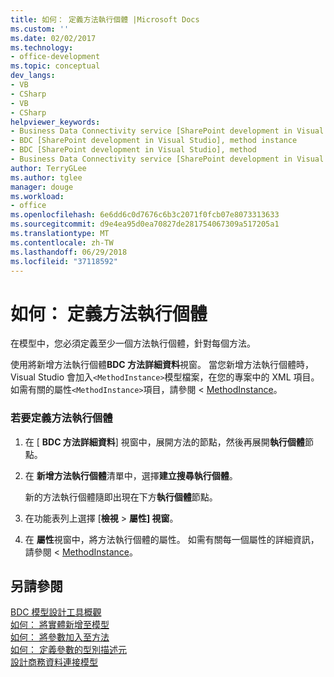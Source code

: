 ```yaml
---
title: 如何： 定義方法執行個體 |Microsoft Docs
ms.custom: ''
ms.date: 02/02/2017
ms.technology:
- office-development
ms.topic: conceptual
dev_langs:
- VB
- CSharp
- VB
- CSharp
helpviewer_keywords:
- Business Data Connectivity service [SharePoint development in Visual Studio], method instance
- BDC [SharePoint development in Visual Studio], method instance
- BDC [SharePoint development in Visual Studio], method
- Business Data Connectivity service [SharePoint development in Visual Studio], method
author: TerryGLee
ms.author: tglee
manager: douge
ms.workload:
- office
ms.openlocfilehash: 6e6dd6c0d7676c6b3c2071f0fcb07e8073313633
ms.sourcegitcommit: d9e4ea95d0ea70827de281754067309a517205a1
ms.translationtype: MT
ms.contentlocale: zh-TW
ms.lasthandoff: 06/29/2018
ms.locfileid: "37118592"
---
```

# <a name="how-to-define-a-method-instance"></a>如何： 定義方法執行個體
  在模型中，您必須定義至少一個方法執行個體，針對每個方法。  
  
 使用將新增方法執行個體**BDC 方法詳細資料**視窗。 當您新增方法執行個體時，Visual Studio 會加入`<MethodInstance>`模型檔案，在您的專案中的 XML 項目。 如需有關的屬性`<MethodInstance>`項目，請參閱 < [MethodInstance](http://go.microsoft.com/fwlink/?LinkID=169282)。  
  
### <a name="to-define-a-method-instance"></a>若要定義方法執行個體  
  
1.  在 [ **BDC 方法詳細資料**] 視窗中，展開方法的節點，然後再展開**執行個體**節點。  
  
2.  在 **新增方法執行個體**清單中，選擇**建立搜尋執行個體**。  
  
     新的方法執行個體隨即出現在下方**執行個體**節點。  
  
3.  在功能表列上選擇 [**檢視** > **屬性] 視窗**。  
  
4.  在 **屬性**視窗中，將方法執行個體的屬性。 如需有關每一個屬性的詳細資訊，請參閱 < [MethodInstance](http://go.microsoft.com/fwlink/?LinkID=169282)。  
  
## <a name="see-also"></a>另請參閱
 [BDC 模型設計工具概觀](../sharepoint/bdc-model-design-tools-overview.md)   
 [如何： 將實體新增至模型](../sharepoint/how-to-add-an-entity-to-a-model.md)   
 [如何： 將參數加入至方法](../sharepoint/how-to-add-a-parameter-to-a-method.md)   
 [如何： 定義參數的型別描述元](../sharepoint/how-to-define-the-type-descriptor-of-a-parameter.md)   
 [設計商務資料連接模型](../sharepoint/designing-a-business-data-connectivity-model.md)  
  
